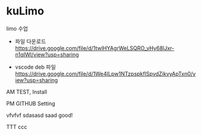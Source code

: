 # kuLimo
limo 수업
- 파일 다운로드
https://drive.google.com/file/d/1twlHYAgrWeLSQRO_vHy68lJxr-n1qIWl/view?usp=sharing

- vscode deb 파일
https://drive.google.com/file/d/1We4ILpw1NTzpspkflSpvdZikvyApTxn0/view?usp=sharing

AM
TEST, Install

PM
GITHUB Setting

vfvfvf
sdasasd
saad
good!

TTT
ccc